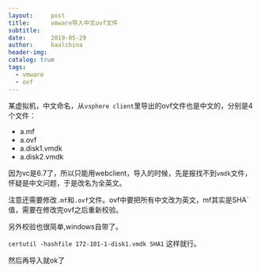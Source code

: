 ```yaml
---
layout:     post
title:      vmware导入中文ovf文件
subtitle:   
date:       2019-05-29
author:     baalchina
header-img:
catalog: true
tags:
  - vmware
  - ovf
---
```



某虚拟机，中文命名，从`vsphere client`里导出的ovf文件也是中文的，分别是4个文件：
- a.mf
- a.ovf
- a.disk1.vmdk
- a.disk2.vmdk


因为vc是6.7了，所以只能用webclient，导入的时候，先是报找不到`vmdk`文件，怀疑是中文问题，于是改名为全英文。

注意还需要修改`.mf`和`.ovf`文件。ovf中要把所有中文改为英文，mf其实是SHA`值，需要在修改完ovf之后重新校验。

另外校验也很简单,windows自带了。

```certutil -hashfile 172-101-1-disk1.vmdk SHA1``` 这样就行。


然后再导入就ok了